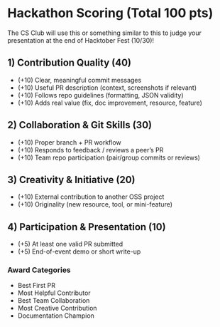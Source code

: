 # Hackathon Scoring (Total 100 pts)

The CS Club will use this or something similar to this to judge your presentation at the end of Hacktober Fest (10/30)!

## 1) Contribution Quality (40)
- (+10) Clear, meaningful commit messages
- (+10) Useful PR description (context, screenshots if relevant)
- (+10) Follows repo guidelines (formatting, JSON validity)
- (+10) Adds real value (fix, doc improvement, resource, feature)

## 2) Collaboration & Git Skills (30)
- (+10) Proper branch + PR workflow
- (+10) Responds to feedback / reviews a peer’s PR
- (+10) Team repo participation (pair/group commits or reviews)

## 3) Creativity & Initiative (20)
- (+10) External contribution to another OSS project
- (+10) Originality (new resource, tool, or mini-feature)

## 4) Participation & Presentation (10)
- (+5) At least one valid PR submitted
- (+5) End-of-event demo or short write-up

### Award Categories
- Best First PR
- Most Helpful Contributor
- Best Team Collaboration  
- Most Creative Contribution
- Documentation Champion
